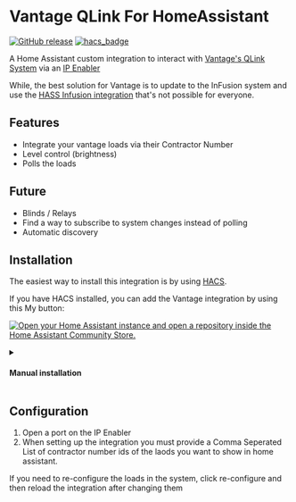# Vantage QLink For HomeAssistant

[![GitHub release](https://img.shields.io/github/v/release/bassrock/hass-vantage-qlink?style=for-the-badge)](http://github.com/bassrock/hass-vantage-qlink/releases/latest)
[![hacs_badge](https://img.shields.io/badge/HACS-Default-41BDF5.svg?style=for-the-badge)](https://github.com/hacs/integration)

A Home Assistant custom integration to interact with [Vantage's QLink System](https://dealer.vantagecontrols.com/downloads/Vantage%20QLink%20Program%20Examples%20Book%204th%20Edition.pdf) via an [IP Enabler](https://vantageemea.com/technical/IP%20Enabler.pdf)

While, the best solution for Vantage is to update to the InFusion system and use the [HASS Infusion integration](https://github.com/loopj/home-assistant-vantage) that's not possible for everyone.

## Features

* Integrate your vantage loads via their Contractor Number
* Level control (brightness)
* Polls the loads

## Future

* Blinds / Relays
* Find a way to subscribe to system changes instead of polling
* Automatic discovery

## Installation

The easiest way to install this integration is by using [HACS](https://hacs.xyz).

If you have HACS installed, you can add the Vantage integration by using this My button:

[![Open your Home Assistant instance and open a repository inside the Home Assistant Community Store.](https://my.home-assistant.io/badges/hacs_repository.svg)](https://my.home-assistant.io/redirect/hacs_repository/?owner=bassrock&repository=hass-vantage-qlink&category=integration)

<details>
<summary>
<h4>Manual installation</h4>
</summary>

If you aren't using HACS, you can download the [latest release](https://github.com/bassrock/hass-vantage-qlink/releases/latest/download/hass-vantage-qlink.zip) and extract the contents to your Home Assistant `config/custom_components` directory.
</details>

## Configuration

1. Open a port on the IP Enabler
2. When setting up the integration you must provide a Comma Seperated List of contractor number ids of the laods you want to show in home assistant.

If you need to re-configure the loads in the system, click re-configure and then reload the integration after changing them
